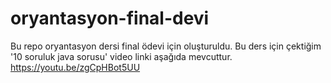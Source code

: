 # oryantasyon-final-devi
Bu repo oryantasyon dersi final ödevi için oluşturuldu. 
Bu ders için çektiğim '10 soruluk java sorusu' video linki aşağıda mevcuttur.
https://youtu.be/zgCpHBot5UU
